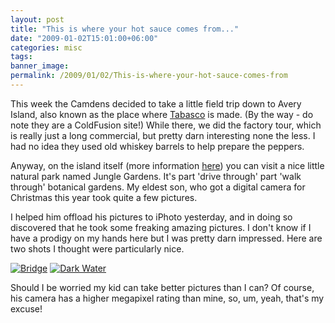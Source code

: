 ```yaml
---
layout: post
title: "This is where your hot sauce comes from..."
date: "2009-01-02T15:01:00+06:00"
categories: misc 
tags: 
banner_image: 
permalink: /2009/01/02/This-is-where-your-hot-sauce-comes-from
---
```


This week the Camdens decided to take a little field trip down to Avery Island, also known as the place where <a href="http://tabasco.com/main.cfm">Tabasco</a> is made. (By the way - do note they are a ColdFusion site!) While there, we did the factory tour, which is really just a long commercial, but pretty darn interesting none the less. I had no idea they used old whiskey barrels to help prepare the peppers.
<!--more-->
Anyway, on the island itself (more information <a href="http://www.tabasco.com/tabasco_history/avery_island.cfm">here</a>) you can visit a nice little natural park named Jungle Gardens. It's part 'drive through' part 'walk through' botanical gardens. My eldest son, who got a digital camera for Christmas this year took quite a few pictures. 

I helped him offload his pictures to iPhoto yesterday, and in doing so discovered that he took some freaking amazing pictures. I don't know if I have a prodigy on my hands here but I was pretty darn impressed. Here are two shots I thought were particularly nice.

<p/>

<script type="text/javascript" src="http://www.raymondcamden.com/js/jquery.js"></script>
<script type="text/javascript" src="http://www.coldfusionjedi.com/js/thickbox/thickbox.js"></script>
<link rel="stylesheet" href="http://www.coldfusionjedi.com/js/thickbox/thickbox.css" type="text/css" media="screen" />

<a href="http://www.coldfusionjedi.com/images/bridge_large.jpg" title="Bridge" class="thickbox" rel="gallery-jacob"><img src="https://static.raymondcamden.com/images/cfjedi/bridge_small.jpg" alt="Bridge" /></a> 
<a href="http://www.coldfusionjedi.com/images/dark_water_large.jpg" title="Dark Water" class="thickbox" rel="gallery-jacob"><img src="https://static.raymondcamden.com/images/cfjedi/dark_water_small.jpg" alt="Dark Water" /></a> 

<p/>

Should I be worried my kid can take better pictures than I can? Of course, his camera has a higher megapixel rating than mine, so, um, yeah, that's my excuse!